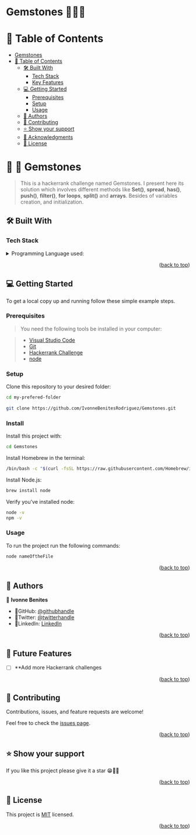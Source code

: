 # Gemstones 💎💎💎
# 📗 Table of Contents

- [Gemstones](#-Gemstones)
- [📗 Table of Contents](#-table-of-contents)
  - [🛠 Built With ](#-built-with-)
    - [Tech Stack ](#tech-stack-)
    - [Key Features ](#key-features-)
  - [💻 Getting Started ](#-getting-started-)
    - [Prerequisites](#prerequisites)
    - [Setup](#setup)
    - [Usage](#usage)
  - [👥 Authors ](#-authors-)
  - [🤝 Contributing ](#-contributing-)
  - [⭐️ Show your support ](#️-show-your-support-)
  - [🙏 Acknowledgments ](#-acknowledgments-)
  - [📝 License ](#-license-)

# 📖 💎 Gemstones<a name="about-project"></a>

> This is a hackerrank challenge named Gemstones. I present here its solution which involves different methods like **Set()**, **spread**, **has()**, **push()**, **filter()**, **for loops**, **split()** and **arrays**. Besides of variables creation, and initialization.

## 🛠 Built With <a name="built-with"></a>

### Tech Stack <a name="tech-stack"></a>

<details>
  <summary>Programming Language used:</summary>
    <ul>
    <li><a href="https://developer.mozilla.org/en-US/docs/Web/JavaScript">JavaScript</a></li>
  </ul>
</details>

<p align="right">(<a href="#readme-top">back to top</a>)</p>

## 💻 Getting Started <a name="getting-started"></a>

To get a local copy up and running follow these simple example steps.

### Prerequisites

> You need the following tools be installed in your computer:

> - [Visual Studio Code](https://code.visualstudio.com/)
> - [Git](https://www.linode.com/docs/guides/how-to-install-git-on-linux-mac-and-windows/)
> - [Hackerrank Challenge](https://www.hackerrank.com/challenges/challenges/problem)
> - [node](https://nodejs.org/en)

### Setup

Clone this repository to your desired folder:

```sh
cd my-prefered-folder
  
git clone https://github.com/IvonneBenitesRodriguez/Gemstones.git

```

### Install

Install this project with:

```sh
cd Gemstones

```
Install Homebrew in the terminal:

```sh
/bin/bash -c "$(curl -fsSL https://raw.githubusercontent.com/Homebrew/install/HEAD/install.sh)"

```
Install Node.js:

```sh
brew install node

```

Verify you've installed node:

```sh
node -v
npm -v
```


### Usage

To run the project run the following commands:

```sh
node nameOftheFile
```

<p align="right">(<a href="#readme-top">back to top</a>)</p>

## 👥 Authors <a name="author"></a>

👤 **Ivonne Benites**

- 🌷GitHub: [@githubhandle](https://github.com/IvonneBenitesRodriguez)
- 🌷Twitter: [@twitterhandle](https://twitter.com/IvonneBenitesR)
- 🌷LinkedIn: [LinkedIn](https://www.linkedin.com/in/ivonnebenites/)

<p align="right">(<a href="#readme-top">back to top</a>)</p>

## 🔭 Future Features <a name="future-features"></a>

- [ ] **Add more Hackerrank challenges

<p align="right">(<a href="#readme-top">back to top</a>)</p>

## 🤝 Contributing <a name="contributing"></a>

Contributions, issues, and feature requests are welcome!

Feel free to check the [issues page](https://github.com/IvonneBenitesRodriguez/Gemstones/issues).

<p align="right">(<a href="#readme-top">back to top</a>)</p>

## ⭐️ Show your support <a name="support"></a>

If you like this project please give it a star 😁🌟✨

<p align="right">(<a href="#readme-top">back to top</a>)</p>

## 📝 License <a name="license"></a>

This project is [MIT](./LICENSE) licensed.

<p align="right">(<a href="#readme-top">back to top</a>)</p>
